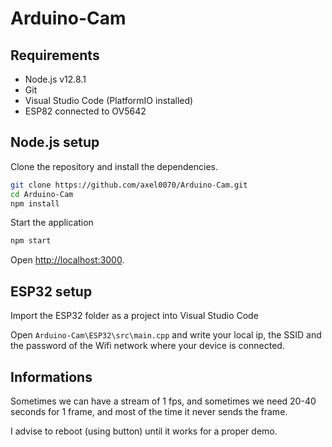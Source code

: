 # Arduino-Cam

## Requirements

* Node.js v12.8.1
* Git
* Visual Studio Code (PlatformIO installed)
* ESP82 connected to OV5642

## Node.js setup

Clone the repository and install the dependencies.

```bash
git clone https://github.com/axel0070/Arduino-Cam.git
cd Arduino-Cam
npm install
```
Start the application
```bash
npm start
```
Open [http://localhost:3000](http://localhost:3000).
## ESP32 setup

Import the ESP32 folder as a project into Visual Studio Code

Open `Arduino-Cam\ESP32\src\main.cpp` and write your local ip, the SSID and the password of the Wifi network where your device is connected.

## Informations

Sometimes we can have a stream of 1 fps, and sometimes we need 20-40 seconds for 1 frame, and most of the time it never sends the frame.

I advise to reboot (using button) until it works for a proper demo.
